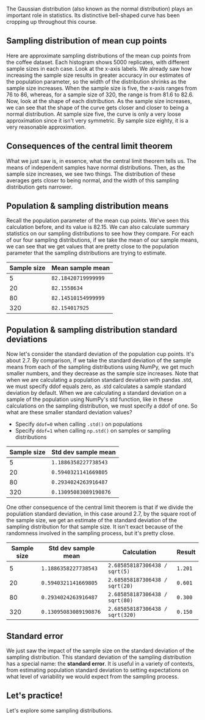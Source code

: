 The Gaussian distribution (also known as the normal distribution) plays an important role in statistics. Its distinctive bell-shaped curve has been cropping up throughout this course.
## Sampling distribution of mean cup points
Here are approximate sampling distributions of the mean cup points from the coffee dataset. Each histogram shows 5000 replicates, with different sample sizes in each case. Look at the x-axis labels. We already saw how increasing the sample size results in greater accuracy in our estimates of the population parameter, so the width of the distribution shrinks as the sample size increases. When the sample size is five, the x-axis ranges from 76 to 86, whereas, for a sample size of 320, the range is from 81.6 to 82.6. Now, look at the shape of each distribution. As the sample size increases, we can see that the shape of the curve gets closer and closer to being a normal distribution. At sample size five, the curve is only a very loose approximation since it isn't very symmetric. By sample size eighty, it is a very reasonable approximation.
## Consequences of the central limit theorem
What we just saw is, in essence, what the central limit theorem tells us. The means of independent samples have normal distributions. Then, as the sample size increases, we see two things. The distribution of these averages gets closer to being normal, and the width of this sampling distribution gets narrower.
## Population & sampling distribution means
Recall the population parameter of the mean cup points. We've seen this calculation before, and its value is 82.15. We can also calculate summary statistics on our sampling distributions to see how they compare. For each of our four sampling distributions, if we take the mean of our sample means, we can see that we get values that are pretty close to the population parameter that the sampling distributions are trying to estimate.

| Sample size | Mean sample mean    |
| ----------- | ------------------- |
| 5           | `82.18420719999999` |
| 20          | `82.1558634`        |
| 80          | `82.14510154999999` |
| 320         | `82.154017925`      |
## Population & sampling distribution standard deviations
Now let's consider the standard deviation of the population cup points. It's about 2.7. By comparison, if we take the standard deviation of the sample means from each of the sampling distributions using NumPy, we get much smaller numbers, and they decrease as the sample size increases. Note that when we are calculating a population standard deviation with pandas .std, we must specify ddof equals zero, as .std calculates a sample standard deviation by default. When we are calculating a standard deviation on a sample of the population using NumPy's std function, like in these calculations on the sampling distribution, we must specify a ddof of one. So what are these smaller standard deviation values?
- Specify `ddof=0` when calling `.std()` on populations
- Specify `ddof=1` when calling `np.std()` on samples or sampling distributions

| Sample size | Std dev sample mean   |
| ----------- | --------------------- |
| 5           | `1.1886358227738543`  |
| 20          | `0.5940321141669805`  |
| 80          | `0.2934024263916487`  |
| 320         | `0.13095083089190876` |

One other consequence of the central limit theorem is that if we divide the population standard deviation, in this case around 2.7, by the square root of the sample size, we get an estimate of the standard deviation of the sampling distribution for that sample size. It isn't exact because of the randomness involved in the sampling process, but it's pretty close.

| Sample size | Std dev sample mean   | Calculation                     | Result  |
| ----------- | --------------------- | ------------------------------- | ------- |
| 5           | `1.1886358227738543`  | `2.685858187306438 / sqrt(5)`   | `1.201` |
| 20          | `0.5940321141669805`  | `2.685858187306438 / sqrt(20)`  | `0.601` |
| 80          | `0.2934024263916487`  | `2.685858187306438 / sqrt(80)`  | `0.300` |
| 320         | `0.13095083089190876` | `2.685858187306438 / sqrt(320)` | `0.150` |
## Standard error
We just saw the impact of the sample size on the standard deviation of the sampling distribution. This standard deviation of the sampling distribution has a special name: the **standard error**. It is useful in a variety of contexts, from estimating population standard deviation to setting expectations on what level of variability we would expect from the sampling process.
## Let's practice!
Let's explore some sampling distributions.